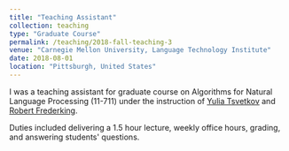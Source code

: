 ```yaml
---
title: "Teaching Assistant"
collection: teaching
type: "Graduate Course"
permalink: /teaching/2018-fall-teaching-3
venue: "Carnegie Mellon University, Language Technology Institute"
date: 2018-08-01
location: "Pittsburgh, United States"
---
```


I was a teaching assistant for graduate course on Algorithms for Natural Language Processing
(11-711) under the instruction of [Yulia Tsvetkov](http://www.cs.cmu.edu/~ytsvetko/) and [Robert
Frederking](http://www.cs.cmu.edu/~ref/).

Duties included delivering a 1.5 hour lecture, weekly office hours, grading, and answering students'
questions.
